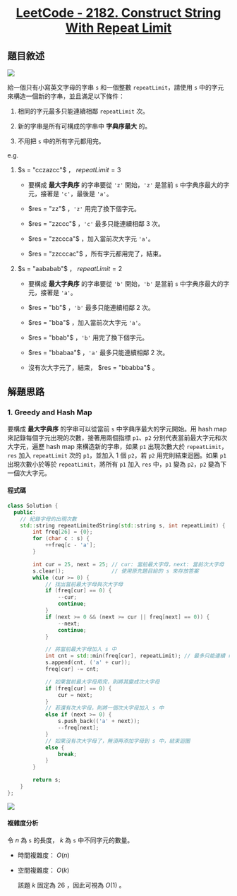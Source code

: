 # <center> [LeetCode - 2182. Construct String With Repeat Limit](https://leetcode.com/problems/construct-string-with-repeat-limit/description/) </center>

## 題目敘述

[![](https://i.imgur.com/WJ2VY60.png)](https://i.imgur.com/WJ2VY60.png)

給一個只有小寫英文字母的字串 `s` 和一個整數 `repeatLimit`，請使用 `s` 中的字元來構造一個新的字串，並且滿足以下條件：

1. 相同的字元最多只能連續相鄰 `repeatLimit` 次。

2. 新的字串是所有可構成的字串中 **字典序最大** 的。

3. 不用把 `s` 中的所有字元都用完。

e.g.

1. $s = "cczazcc"$ ， $repeatLimit = 3$

    - 要構成 **最大字典序** 的字串要從 `'z'` 開始，`'z'` 是當前 `s` 中字典序最大的字元，接著是 `'c'`，最後是 `'a'`。

    - $res = "zz"$ ，`'z'` 用完了換下個字元。

    - $res = "zzccc"$ ，`'c'` 最多只能連續相鄰 3 次。

    - $res = "zzccca"$ ，加入當前次大字元 `'a'`。

    - $res = "zzcccac"$ ，所有字元都用完了，結束。

2. $s = "aababab"$ ， $repeatLimit = 2$

    - 要構成 **最大字典序** 的字串要從 `'b'` 開始，`'b'` 是當前 `s` 中字典序最大的字元，接著是 `'a'`。

    - $res = "bb"$ ，`'b'` 最多只能連續相鄰 2 次。

    - $res = "bba"$ ，加入當前次大字元 `'a'`。

    - $res = "bbab"$ ，`'b'` 用完了換下個字元。

    - $res = "bbabaa"$ ，`'a'` 最多只能連續相鄰 2 次。

    - 沒有次大字元了，結束， $res = "bbabba"$ 。

## 解題思路

### 1. Greedy and Hash Map

要構成 **最大字典序** 的字串可以從當前 `s` 中字典序最大的字元開始。用 hash map 來記錄每個字元出現的次數，接著用兩個指標 `p1`、`p2` 分別代表當前最大字元和次大字元，遍歷 hash map 來構造新的字串，如果 `p1` 出現次數大於 `repeatLimit`，`res` 加入 `repeatLimit` 次的 `p1`，並加入 1 個 `p2`，若 `p2` 用完則結束迴圈。如果 `p1` 出現次數小於等於 `repeatLimit`，將所有 `p1` 加入 `res` 中，`p1` 變為 `p2`，`p2` 變為下一個次大字元。

#### 程式碼

```cpp {.line-numbers}
class Solution {
  public:
    // 紀錄字母的出現次數
    std::string repeatLimitedString(std::string s, int repeatLimit) {
        int freq[26] = {0};
        for (char c : s) {
            ++freq[c - 'a'];
        }

        int cur = 25, next = 25; // cur: 當前最大字母，next: 當前次大字母
        s.clear();               // 使用原先題目給的 s 來存放答案
        while (cur >= 0) {
            // 找出當前最大字母與次大字母
            if (freq[cur] == 0) {
                --cur;
                continue;
            }
            if (next >= 0 && (next >= cur || freq[next] == 0)) {
                --next;
                continue;
            }

            // 將當前最大字母加入 s 中
            int cnt = std::min(freq[cur], repeatLimit); // 最多只能連續 repeatLimit 次，若不足則全部加入
            s.append(cnt, ('a' + cur));
            freq[cur] -= cnt;

            // 如果當前最大字母用完，則將其變成次大字母
            if (freq[cur] == 0) {
                cur = next;
            }
            // 若還有次大字母，則將一個次大字母加入 s 中
            else if (next >= 0) {
                s.push_back(('a' + next));
                --freq[next];
            }
            // 如果沒有次大字母了，無須再添加字母到 s 中，結束迴圈
            else {
                break;
            }
        }

        return s;
    }
};
```

[![](https://i.imgur.com/mVAwpRi.png)](https://i.imgur.com/mVAwpRi.png)

#### 複雜度分析

令 $n$ 為 `s` 的長度， $k$ 為 `s` 中不同字元的數量。

- 時間複雜度： $O(n)$

- 空間複雜度： $O(k)$

    該題 $k$ 固定為 $26$ ，因此可視為 $O(1)$ 。
